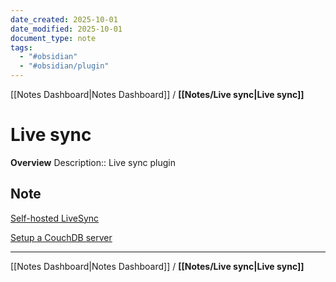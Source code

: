 ```yaml
---
date_created: 2025-10-01
date_modified: 2025-10-01
document_type: note
tags:
  - "#obsidian"
  - "#obsidian/plugin"
---
```

[[Notes Dashboard|Notes Dashboard]] / **[[Notes/Live sync|Live sync]]**
# Live sync
**Overview**
Description:: Live sync plugin

## Note

[Self-hosted LiveSync](https://github.com/vrtmrz/obsidian-livesync?tab=readme-ov-file)

[Setup a CouchDB server](https://github.com/vrtmrz/obsidian-livesync/blob/main/docs/setup_own_server.md#setup-a-couchdb-server)

---
[[Notes Dashboard|Notes Dashboard]] / **[[Notes/Live sync|Live sync]]**